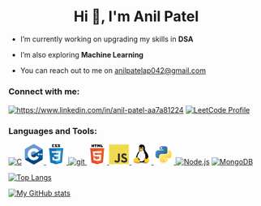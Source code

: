 <h1 align="center">Hi 👋, I'm Anil Patel</h1>


-  I’m currently working on upgrading my skills in **DSA**

-  I’m also exploring **Machine Learning**

-  You can reach out to me on <anilpatelap042@gmail.com>

<h3 align="left">Connect with me:</h3>
<p align="left">

<a href="https://linkedin.com/in/https://www.linkedin.com/in/anil-patel-aa7a81224" target="_blank"><img align="center" src="https://raw.githubusercontent.com/rahuldkjain/github-profile-readme-generator/master/src/images/icons/Social/linked-in-alt.svg" alt="https://www.linkedin.com/in/anil-patel-aa7a81224" height="30" width="40" /></a>
<a href="https://leetcode.com/anilpatel018" target="_blank"><img align="center" src="https://raw.githubusercontent.com/rahuldkjain/github-profile-readme-generator/master/src/images/icons/Social/leet-code.svg" alt="LeetCode Profile" height="30" width="40" /></a>





</p>

<h3 align="left">Languages and Tools:</h3>
<p align="left"><a href="https://www.learn-c.org/" target="_blank"><img  src="https://raw.githubusercontent.com/rahuldkjain/github-profile-readme-generator/master/src/images/icons/ProgrammingLanguages/c.svg" alt="C" height="40" width="40" /></a>
 <a href="https://www.w3schools.com/cpp/" target="_blank" rel="noreferrer"> <img src="https://raw.githubusercontent.com/devicons/devicon/master/icons/cplusplus/cplusplus-original.svg" alt="cplusplus" width="40" height="40"/> </a>
 <a href="https://www.w3schools.com/css/" target="_blank" rel="noreferrer"> <img src="https://raw.githubusercontent.com/devicons/devicon/master/icons/css3/css3-original-wordmark.svg" alt="css3" width="40" height="40"/> </a> <a href="https://git-scm.com/" target="_blank" rel="noreferrer"> <img src="https://www.vectorlogo.zone/logos/git-scm/git-scm-icon.svg" alt="git" width="40" height="40"/> </a> <a href="https://www.w3.org/html/" target="_blank" rel="noreferrer"> <img src="https://raw.githubusercontent.com/devicons/devicon/master/icons/html5/html5-original-wordmark.svg" alt="html5" width="40" height="40"/> </a> <a href="https://developer.mozilla.org/en-US/docs/Web/JavaScript" target="_blank" rel="noreferrer"> <img src="https://raw.githubusercontent.com/devicons/devicon/master/icons/javascript/javascript-original.svg" alt="javascript" width="40" height="40"/> </a> <a href="https://www.linux.org/" target="_blank" rel="noreferrer"> <img src="https://raw.githubusercontent.com/devicons/devicon/master/icons/linux/linux-original.svg" alt="linux" width="40" height="40"/> </a> <a href="https://www.python.org" target="_blank" rel="noreferrer"> <img src="https://raw.githubusercontent.com/devicons/devicon/master/icons/python/python-original.svg" alt="python" width="40" height="40"/> </a><a href="https://nodejs.org/" target="_blank"><img  src="https://raw.githubusercontent.com/rahuldkjain/github-profile-readme-generator/master/src/images/icons/BackendDevelopment/nodejs.svg" alt="Node.js" height="40" width="40" /></a>
<a href="https://www.mongodb.com/" target="_blank"><img  src="https://raw.githubusercontent.com/rahuldkjain/github-profile-readme-generator/master/src/images/icons/Database/mongodb.svg" alt="MongoDB" height="40" width="40" /></a>
 </p>

 [![Top Langs](https://github-readme-stats.vercel.app/api/top-langs/?username=AnilPatel7636&layout=donut&theme=transparent&text_color=FFFFFF)](https://github.com/AnilPatel7636/github-readme-stats)

 [![My GitHub stats](https://github-readme-stats.vercel.app/api?username=AnilPatel7636&show_icons=true&theme=transparent&text_color=FFFFFF)](https://github.com/AnilPatel7636/github-readme-stats)

